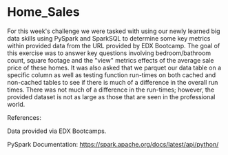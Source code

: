 # Home_Sales

For this week's challenge we were tasked with using our newly learned big data skills using PySpark and SparkSQL to determine some key metrics within provided data from the URL provided by EDX Bootcamp. The goal of this exercise was to answer key questions involving bedroom/bathroom count, square footage and the "view" metrics effects of the average sale price of these homes. It was also asked that we parquet our data table on a specific column as well as testing function run-times on both cached and non-cached tables to see if there is much of a difference in the overall run times. There was not much of a difference in the run-times; however, the provided dataset is not as large as those that are seen in the professional world.

References:

Data provided via EDX Bootcamps.

PySpark Documentation: 
https://spark.apache.org/docs/latest/api/python/
